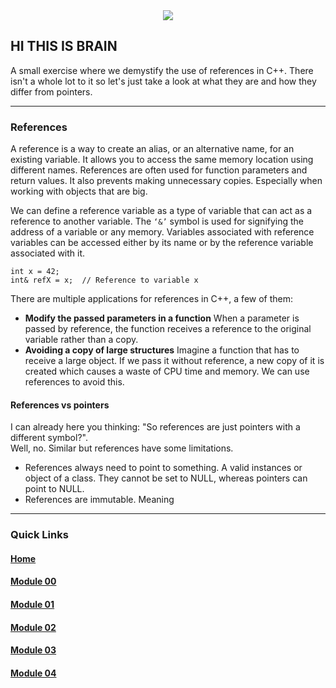 <div align="center">
  <img src="https://i.imgur.com/9RRWFs4.png">
</div>

## HI THIS IS BRAIN

A small exercise where we demystify the use of references in C++. There isn't a whole lot to it so let's just take a look at what they are and how they differ from pointers.

---

### References
A reference is a way to create an alias, or an alternative name, for an existing variable. It allows you to access the same memory location using different names. References are often used for function parameters and return values.
It also prevents making unnecessary copies. Especially when working with objects that are big.  

We can define a reference variable as a type of variable that can act as a reference to another variable. The `‘&’` symbol is used for signifying the address of a variable or any memory. Variables associated with reference variables can be accessed either by its name or by the reference variable associated with it.

```
int x = 42;
int& refX = x;  // Reference to variable x
```
There are multiple applications for references in C++, a few of them:

- **Modify the passed parameters in a function**
  When a parameter is passed by reference, the function receives a reference to the original variable rather than a copy.
- **Avoiding a copy of large structures**
  Imagine a function that has to receive a large object. If we pass it without reference, a new copy of it is created which causes a waste of CPU time and memory. We can use references to avoid this. 

#### References vs pointers

I can already here you thinking: "So references are just pointers with a different symbol?".  
Well, no. Similar but references have some limitations.

- References always need to point to something. A valid instances or object of a class. They cannot be set to NULL, whereas pointers can point to NULL.
- References are immutable. Meaning


---

### Quick Links  

#### [Home](https://github.com/arommers/CPP_Modules)
#### [Module 00](https://github.com/arommers/CPP_Modules/tree/master/00)

#### [Module 01](https://github.com/arommers/CPP_Modules/tree/master/01)

#### [Module 02](https://github.com/arommers/CPP_Modules/tree/master/02)

#### [Module 03](https://github.com/arommers/CPP_Modules/tree/master/03)

#### [Module 04](https://github.com/arommers/CPP_Modules/tree/master/04)

